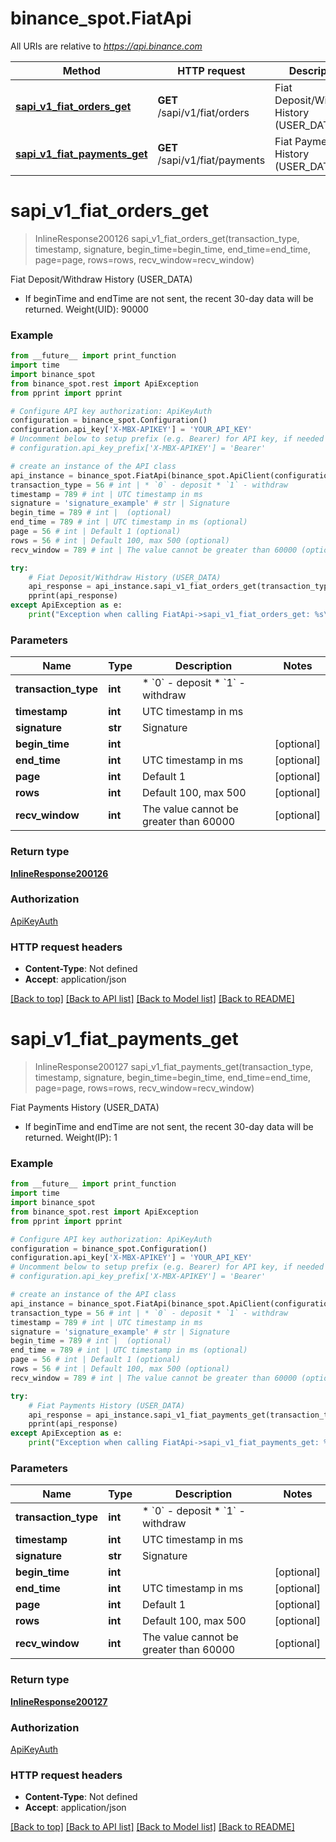 # binance_spot.FiatApi

All URIs are relative to *https://api.binance.com*

Method | HTTP request | Description
------------- | ------------- | -------------
[**sapi_v1_fiat_orders_get**](FiatApi.md#sapi_v1_fiat_orders_get) | **GET** /sapi/v1/fiat/orders | Fiat Deposit/Withdraw History (USER_DATA)
[**sapi_v1_fiat_payments_get**](FiatApi.md#sapi_v1_fiat_payments_get) | **GET** /sapi/v1/fiat/payments | Fiat Payments History (USER_DATA)

# **sapi_v1_fiat_orders_get**
> InlineResponse200126 sapi_v1_fiat_orders_get(transaction_type, timestamp, signature, begin_time=begin_time, end_time=end_time, page=page, rows=rows, recv_window=recv_window)

Fiat Deposit/Withdraw History (USER_DATA)

- If beginTime and endTime are not sent, the recent 30-day data will be returned.  Weight(UID): 90000

### Example
```python
from __future__ import print_function
import time
import binance_spot
from binance_spot.rest import ApiException
from pprint import pprint

# Configure API key authorization: ApiKeyAuth
configuration = binance_spot.Configuration()
configuration.api_key['X-MBX-APIKEY'] = 'YOUR_API_KEY'
# Uncomment below to setup prefix (e.g. Bearer) for API key, if needed
# configuration.api_key_prefix['X-MBX-APIKEY'] = 'Bearer'

# create an instance of the API class
api_instance = binance_spot.FiatApi(binance_spot.ApiClient(configuration))
transaction_type = 56 # int | * `0` - deposit * `1` - withdraw
timestamp = 789 # int | UTC timestamp in ms
signature = 'signature_example' # str | Signature
begin_time = 789 # int |  (optional)
end_time = 789 # int | UTC timestamp in ms (optional)
page = 56 # int | Default 1 (optional)
rows = 56 # int | Default 100, max 500 (optional)
recv_window = 789 # int | The value cannot be greater than 60000 (optional)

try:
    # Fiat Deposit/Withdraw History (USER_DATA)
    api_response = api_instance.sapi_v1_fiat_orders_get(transaction_type, timestamp, signature, begin_time=begin_time, end_time=end_time, page=page, rows=rows, recv_window=recv_window)
    pprint(api_response)
except ApiException as e:
    print("Exception when calling FiatApi->sapi_v1_fiat_orders_get: %s\n" % e)
```

### Parameters

Name | Type | Description  | Notes
------------- | ------------- | ------------- | -------------
 **transaction_type** | **int**| * &#x60;0&#x60; - deposit * &#x60;1&#x60; - withdraw | 
 **timestamp** | **int**| UTC timestamp in ms | 
 **signature** | **str**| Signature | 
 **begin_time** | **int**|  | [optional] 
 **end_time** | **int**| UTC timestamp in ms | [optional] 
 **page** | **int**| Default 1 | [optional] 
 **rows** | **int**| Default 100, max 500 | [optional] 
 **recv_window** | **int**| The value cannot be greater than 60000 | [optional] 

### Return type

[**InlineResponse200126**](InlineResponse200126.md)

### Authorization

[ApiKeyAuth](../README.md#ApiKeyAuth)

### HTTP request headers

 - **Content-Type**: Not defined
 - **Accept**: application/json

[[Back to top]](#) [[Back to API list]](../README.md#documentation-for-api-endpoints) [[Back to Model list]](../README.md#documentation-for-models) [[Back to README]](../README.md)

# **sapi_v1_fiat_payments_get**
> InlineResponse200127 sapi_v1_fiat_payments_get(transaction_type, timestamp, signature, begin_time=begin_time, end_time=end_time, page=page, rows=rows, recv_window=recv_window)

Fiat Payments History (USER_DATA)

- If beginTime and endTime are not sent, the recent 30-day data will be returned.  Weight(IP): 1

### Example
```python
from __future__ import print_function
import time
import binance_spot
from binance_spot.rest import ApiException
from pprint import pprint

# Configure API key authorization: ApiKeyAuth
configuration = binance_spot.Configuration()
configuration.api_key['X-MBX-APIKEY'] = 'YOUR_API_KEY'
# Uncomment below to setup prefix (e.g. Bearer) for API key, if needed
# configuration.api_key_prefix['X-MBX-APIKEY'] = 'Bearer'

# create an instance of the API class
api_instance = binance_spot.FiatApi(binance_spot.ApiClient(configuration))
transaction_type = 56 # int | * `0` - deposit * `1` - withdraw
timestamp = 789 # int | UTC timestamp in ms
signature = 'signature_example' # str | Signature
begin_time = 789 # int |  (optional)
end_time = 789 # int | UTC timestamp in ms (optional)
page = 56 # int | Default 1 (optional)
rows = 56 # int | Default 100, max 500 (optional)
recv_window = 789 # int | The value cannot be greater than 60000 (optional)

try:
    # Fiat Payments History (USER_DATA)
    api_response = api_instance.sapi_v1_fiat_payments_get(transaction_type, timestamp, signature, begin_time=begin_time, end_time=end_time, page=page, rows=rows, recv_window=recv_window)
    pprint(api_response)
except ApiException as e:
    print("Exception when calling FiatApi->sapi_v1_fiat_payments_get: %s\n" % e)
```

### Parameters

Name | Type | Description  | Notes
------------- | ------------- | ------------- | -------------
 **transaction_type** | **int**| * &#x60;0&#x60; - deposit * &#x60;1&#x60; - withdraw | 
 **timestamp** | **int**| UTC timestamp in ms | 
 **signature** | **str**| Signature | 
 **begin_time** | **int**|  | [optional] 
 **end_time** | **int**| UTC timestamp in ms | [optional] 
 **page** | **int**| Default 1 | [optional] 
 **rows** | **int**| Default 100, max 500 | [optional] 
 **recv_window** | **int**| The value cannot be greater than 60000 | [optional] 

### Return type

[**InlineResponse200127**](InlineResponse200127.md)

### Authorization

[ApiKeyAuth](../README.md#ApiKeyAuth)

### HTTP request headers

 - **Content-Type**: Not defined
 - **Accept**: application/json

[[Back to top]](#) [[Back to API list]](../README.md#documentation-for-api-endpoints) [[Back to Model list]](../README.md#documentation-for-models) [[Back to README]](../README.md)

